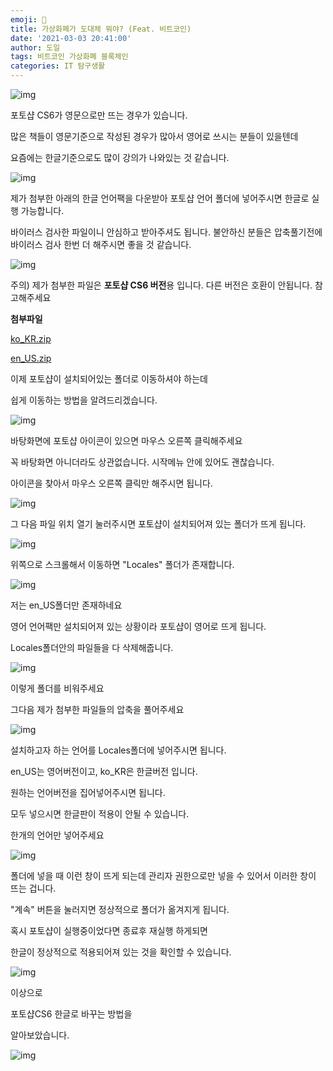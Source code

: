 ```yaml
---
emoji: 🧐
title: 가상화폐가 도대체 뭐야? (Feat. 비트코인)
date: '2021-03-03 20:41:00'
author: 도일
tags: 비트코인 가상화폐 블록체인
categories: IT 탐구생활
---
```

![img](./img/포토샵_한글패치.png)





포토샵 CS6가 영문으로만 뜨는 경우가 있습니다.

많은 책들이 영문기준으로 작성된 경우가 많아서 영어로 쓰시는 분들이 있을텐데

요즘에는 한글기준으로도 많이 강의가 나와있는 것 같습니다.



![img](./img/image-1636010792008512.png)

제가 첨부한 아래의 한글 언어팩을 다운받아 포토샵 언어 폴더에 넣어주시면 한글로 실행 가능합니다.

바이러스 검사한 파일이니 안심하고 받아주셔도 됩니다. 불안하신 분들은 압축풀기전에 바이러스 검사 한번 더 해주시면 좋을 것 같습니다.





![img](./img/image-1636010792008513.png)

주의) 제가 첨부한 파일은 **포토샵 CS6 버전**용 입니다. 다른 버전은 호환이 안됩니다. 참고해주세요

**첨부파일**

 [ko_KR.zip ](https://blogattach.naver.com/44d158e8fda3a07c50b5d1e6da3f423c9ac830d1c7/20210219_109_blogfile/kdi3939_1613710129520_qe32PR_zip/ko_KR.zip)

 [en_US.zip](https://blogattach.naver.com/9a0f8630221110a58b6e093907e69be44410ed2f/20210219_190_blogfile/kdi3939_1613710135779_t8bUWP_zip/en_US.zip)



이제 포토샵이 설치되어있는 폴더로 이동하셔야 하는데 

쉽게 이동하는 방법을 알려드리겠습니다.

![img](./img/image-1636010792008514.png)

바탕화면에 포토샵 아이콘이 있으면 마우스 오른쪽 클릭해주세요

꼭 바탕화면 아니더라도 상관없습니다. 시작메뉴 안에 있어도 괜찮습니다.

아이콘을 찾아서 마우스 오른쪽 클릭만 해주시면 됩니다.

![img](./img/image-1636010792008515.png)

그 다음 파일 위치 열기 눌러주시면 포토샵이 설치되어져 있는 폴더가 뜨게 됩니다.

![img](./img/image.png)

위쪽으로 스크롤해서 이동하면 "Locales" 폴더가 존재합니다.

![img](./img/image-1636010792009517.png)

저는 en_US폴더만 존재하네요

영어 언어팩만 설치되어져 있는 상황이라 포토샵이 영어로 뜨게 됩니다.

Locales폴더안의 파일들을 다 삭제해줍니다.



![img](./img/image-1636010792009518.png)

이렇게 폴더를 비워주세요



그다음 제가 첨부한 파일들의 압축을 풀어주세요

![img](./img/image-1636010792009519.png)

설치하고자 하는 언어를 Locales폴더에 넣어주시면 됩니다.

en_US는 영어버전이고, ko_KR은 한글버전 입니다.

원하는 언어버전을 집어넣어주시면 됩니다.

모두 넣으시면 한글판이 적용이 안될 수 있습니다.

한개의 언어만 넣어주세요

![img](./img/image-1636010792009521.png)

폴더에 넣을 때 이런 창이 뜨게 되는데 관리자 권한으로만 넣을 수 있어서 이러한 창이 뜨는 겁니다.

"계속" 버튼을 눌러지면 정상적으로 폴더가 옮겨지게 됩니다.



혹시 포토샵이 실행중이었다면 종료후 재실행 하게되면

한글이 정상적으로 적용되어져 있는 것을 확인할 수 있습니다.

![img](./img/image-1636010792009520.png)



이상으로 

포토샵CS6 한글로 바꾸는 방법을

알아보았습니다.

![img](./img/original_17.gif)